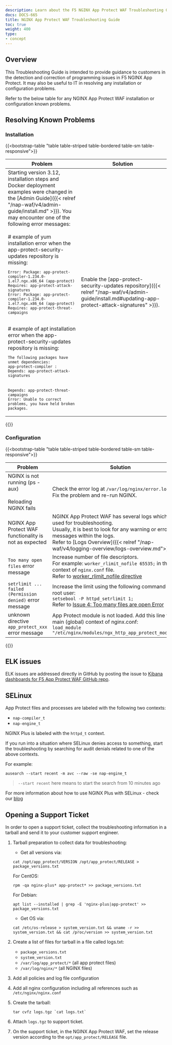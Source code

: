 ```yaml
---
description: Learn about the F5 NGINX App Protect WAF Troubleshooting Guide.
docs: DOCS-665
title: NGINX App Protect WAF Troubleshooting Guide
toc: true
weight: 400
type:
- concept
---
```


## Overview

This Troubleshooting Guide is intended to provide guidance to customers in the detection and correction of programming issues in F5 NGINX App Protect. It may also be useful to IT in resolving any installation or configuration problems. <br>

Refer to the below table for any NGINX App Protect WAF installation or configuration known problems.

## Resolving Known Problems

### Installation

{{<bootstrap-table "table table-striped table-bordered table-sm table-responsive">}}

|Problem|Solution|
|-------|--------|
| Starting version 3.12, installation steps and Docker deployment examples were changed in the [Admin Guide]({{< relref "/nap-waf/v4/admin-guide/install.md" >}}). You may encounter one of the following error messages:<br><br># example of yum installation error when the app-protect-security-updates repository is missing:<br><pre><code>`Error: Package: app-protect-compiler-1.234.0-1.el7.ngx.x86_64 (app-protect)`<br>`Requires: app-protect-attack-signatures`<br>`Error: Package: app-protect-compiler-1.234.0-1.el7.ngx.x86_64 (app-protect)`<br>`Requires: app-protect-threat-campaigns`</code></pre><br># example of apt installation error when the app-protect-security-updates repository is missing:<br><pre><code>`The following packages have unmet dependencies:`<br>`app-protect-compiler : Depends: app-protect-attack-signatures`<br> &nbsp; &nbsp; &nbsp; &nbsp; &nbsp; &nbsp; &nbsp; &nbsp; &nbsp; &nbsp; &nbsp; `Depends: app-protect-threat-campaigns`<br>`Error: Unable to correct problems, you have held broken packages.`</pre></code>| Enable the [app-protect-security-updates repository]({{< relref "/nap-waf/v4/admin-guide/install.md#updating-app-protect-attack-signatures" >}}). |
{{</bootstrap-table>}}

### Configuration

{{<bootstrap-table "table table-striped table-bordered table-sm table-responsive">}}

|Problem|Solution|
|-------|--------|
| NGINX is not running (ps -aux)<br><br> Reloading NGINX fails| Check the error log at `/var/log/nginx/error.log`<br>Fix the problem and re-run NGINX. |
| NGINX App Protect WAF functionality is not as expected| NGINX App Protect WAF has several logs which can be used for troubleshooting. <br> Usually, it is best to look for any warning or error messages within the logs. <br> Refer to [Logs Overview]({{< relref  "/nap-waf/v4/logging-overview/logs-overview.md">}}) |
| `Too many open files` error message | Increase number of file descriptors. <br> For example: `worker_rlimit_nofile 65535;` in the main context of `nginx.conf` file. <br> Refer to [worker_rlimit_nofile directive](https://www.nginx.com/blog/using-nginx-plus-with-selinux/#Issue-4:-%3Ccode%3EToo-many-files-are-open%3C/code%3E-Error)|
| `setrlimit ... failed (Permission denied)` error message | Increase the limit using the following command as the root user:<br> `setsebool -P httpd_setrlimit 1;` <br> Refer to [Issue 4: Too many files are open Error](https://www.nginx.com/blog/using-nginx-plus-with-selinux/#Issue-4:-%3Ccode%3EToo-many-files-are-open%3C/code%3E-Error) |
| unknown directive `app_protect_xxx` error message  | App Protect module is not loaded. Add this line to the main (global) context of nginx.conf:<br>`load_module "/etc/nginx/modules/ngx_http_app_protect_module.so";`  |

{{</bootstrap-table>}}

## ELK issues

ELK issues are addressed directly in GitHub by posting the issue to [Kibana dashboards for F5 App Protect WAF GitHub repo](https://github.com/464d41/f5-waf-elk-dashboards).

## SELinux
App Protect files and processes are labeled with the following two contexts:

- `nap-compiler_t`
- `nap-engine_t`

NGINX Plus is labeled with the `httpd_t` context.

If you run into a situation where SELinux denies access to something, start the troubleshooting by searching for audit denials related to one of the above contexts.

For example:

```none
ausearch --start recent -m avc --raw -se nap-engine_t
```

> `--start recent` here means to start the search from 10 minutes ago

For more information about how to use NGINX Plus with SELinux - check our [blog](https://www.nginx.com/blog/using-nginx-plus-with-selinux/)

## Opening a Support Ticket

In order to open a support ticket, collect the troubleshooting information in a tarball and send it to your customer support engineer.

 1. Tarball preparation to collect data for troubleshooting:
     - Get all versions via:

     ```none
     cat /opt/app_protect/VERSION /opt/app_protect/RELEASE > package_versions.txt
     ```

     For CentOS:

     ```none
     rpm -qa nginx-plus* app-protect* >> package_versions.txt
     ```

     For Debian:

     ```none
     apt list --installed | grep -E 'nginx-plus|app-protect' >> package_versions.txt
     ```

     - Get OS via:

     ```none
     cat /etc/os-release > system_version.txt && uname -r >> system_version.txt && cat /proc/version >> system_version.txt
     ```

 2. Create a list of files for tarball in a file called logs.txt:
     - `package_versions.txt`
     - `system_version.txt`
     - `/var/log/app_protect/*` (all app protect files)
     - `/var/log/nginx/*` (all NGINX files)

 3. Add all policies and log file configuration

 4. Add all nginx configuration including all references such as `/etc/nginx/nginx.conf`

 5. Create the tarball:

     ```none
     tar cvfz logs.tgz `cat logs.txt`
     ```

 7. Attach `logs.tgz` to support ticket.

 8. On the support ticket, in the NGINX App Protect WAF, set the release version according to the `opt/app_protect/RELEASE` file.
